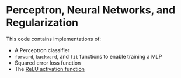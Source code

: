# Perceptron, Neural Networks, and Regularization
This code contains implementations of:
- A Perceptron classifier
- `forward`, `backward`, and `fit` functions to enable training
  a MLP
- Squared error loss function
- The [ReLU activation
function](https://en.wikipedia.org/wiki/Rectifier_(neural_networks))